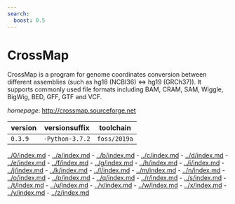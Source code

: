 ```yaml
---
search:
  boost: 0.5
---
```

# CrossMap

CrossMap is a program for genome coordinates conversion  between different assemblies (such as hg18 (NCBI36) <=> hg19 (GRCh37)).  It supports commonly used file formats including BAM, CRAM, SAM, Wiggle,  BigWig, BED, GFF, GTF and VCF.

*homepage*: <http://crossmap.sourceforge.net>

version | versionsuffix | toolchain
--------|---------------|----------
``0.3.9`` | ``-Python-3.7.2`` | ``foss/2019a``

[../0/index.md](0) - [../a/index.md](a) - [../b/index.md](b) - [../c/index.md](c) - [../d/index.md](d) - [../e/index.md](e) - [../f/index.md](f) - [../g/index.md](g) - [../h/index.md](h) - [../i/index.md](i) - [../j/index.md](j) - [../k/index.md](k) - [../l/index.md](l) - [../m/index.md](m) - [../n/index.md](n) - [../o/index.md](o) - [../p/index.md](p) - [../q/index.md](q) - [../r/index.md](r) - [../s/index.md](s) - [../t/index.md](t) - [../u/index.md](u) - [../v/index.md](v) - [../w/index.md](w) - [../x/index.md](x) - [../y/index.md](y) - [../z/index.md](z)

